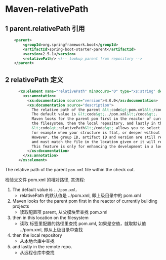 # Maven-relativePath

## 1 parent.relativePath 引用

```xml
    <parent>
        <groupId>org.springframework.boot</groupId>
        <artifactId>spring-boot-starter-parent</artifactId>
        <version>2.5.1</version>
        <relativePath/> <!-- lookup parent from repository -->
    </parent>
```

## 2 relativePath 定义

```xml
      <xs:element name="relativePath" minOccurs="0" type="xs:string" default="../pom.xml">
        <xs:annotation>
          <xs:documentation source="version">4.0.0</xs:documentation>
          <xs:documentation source="description">
            The relative path of the parent &lt;code&gt;pom.xml&lt;/code&gt; file within the check out.
            The default value is &lt;code&gt;../pom.xml&lt;/code&gt;.
            Maven looks for the parent pom first in the reactor of currently building projects, then in this location on
            the filesystem, then the local repository, and lastly in the remote repo.
            &lt;code&gt;relativePath&lt;/code&gt; allows you to select a different location,
            for example when your structure is flat, or deeper without an intermediate parent pom.
            However, the group ID, artifact ID and version are still required,
            and must match the file in the location given or it will revert to the repository for the POM.
            This feature is only for enhancing the development in a local checkout of that project.
          </xs:documentation>
        </xs:annotation>
      </xs:element>
```

The relative path of the parent <code>pom.xml</code> file within the check out.

检验父文件 pom.xml 的相对路径, 其流程:

1. The default value is <code>../pom.xml</code>.
   - relativePath 的默认值是 ../pom.xml, 即上级目录中的 pom.xml
2. Maven looks for the parent pom first in the reactor of currently building projects
   - 读取配置项 parent, 从父模块里查找 pom.xml
3. then in this location on the filesystem
   - 读取 <relativePath > 标签里配置的路径里查找 pom.xml, 如果是空值，就取默认值 ../pom.xml, 即从上级目录中查找
4. then the local repository
   - 从本地仓库中查找
5. and lastly in the remote repo.
   - 从远程仓库中查找
